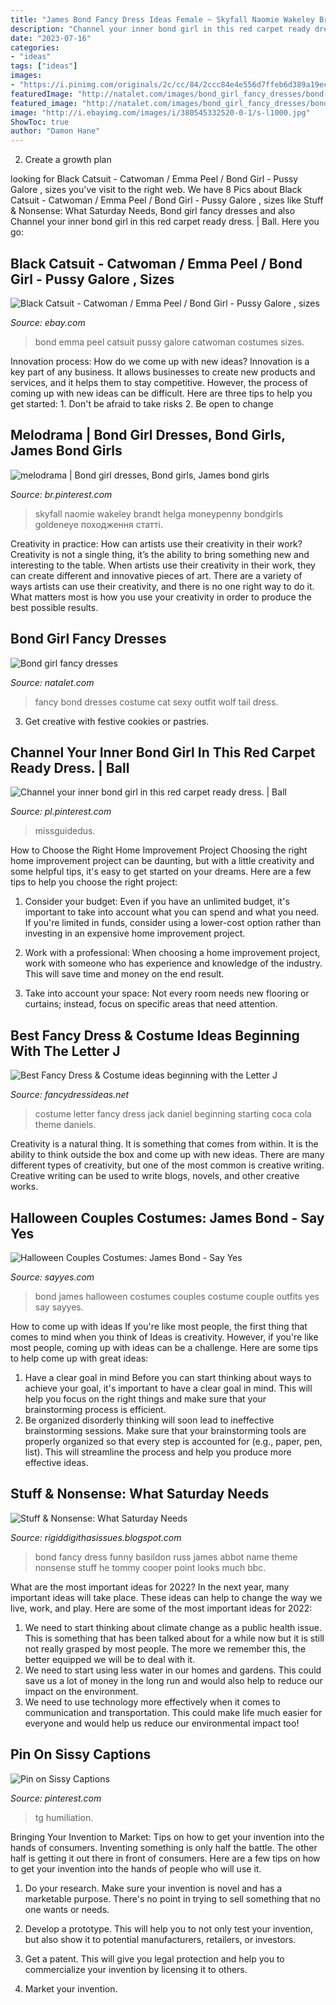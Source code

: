 ```yaml
---
title: "James Bond Fancy Dress Ideas Female ~ Skyfall Naomie Wakeley Brandt Helga Moneypenny Bondgirls Goldeneye походження статті"
description: "Channel your inner bond girl in this red carpet ready dress."
date: "2023-07-16"
categories:
- "ideas"
tags: ["ideas"]
images:
- "https://i.pinimg.com/originals/2c/cc/84/2ccc84e4e556d7ffeb6d389a19ecd121.jpg"
featuredImage: "http://natalet.com/images/bond_girl_fancy_dresses/bond-girl-fancy-dresses-91-14.jpg"
featured_image: "http://natalet.com/images/bond_girl_fancy_dresses/bond-girl-fancy-dresses-91-14.jpg"
image: "http://i.ebayimg.com/images/i/380545332520-0-1/s-l1000.jpg"
ShowToc: true
author: "Damon Hane"
---
```



2. Create a growth plan 

	

		
looking for Black Catsuit - Catwoman / Emma Peel / Bond Girl - Pussy Galore , sizes you've visit to the right web. We have 8 Pics about Black Catsuit - Catwoman / Emma Peel / Bond Girl - Pussy Galore , sizes like Stuff &amp; Nonsense: What Saturday Needs, Bond girl fancy dresses and also Channel your inner bond girl in this red carpet ready dress. | Ball. Here you go:
		
    
## Black Catsuit - Catwoman / Emma Peel / Bond Girl - Pussy Galore , Sizes

<img loading=lazy src="http://i.ebayimg.com/images/i/380545332520-0-1/s-l1000.jpg" onerror="this.onerror=null;this.src='https://tse2.mm.bing.net/th?id=OIP.l-VGPCLkXXG_a6e8DthZuQHaKl&amp;pid=15.1';" alt="Black Catsuit - Catwoman / Emma Peel / Bond Girl - Pussy Galore , sizes">

_Source: ebay.com_

>bond emma peel catsuit pussy galore catwoman costumes sizes. 

	

Innovation process: How do we come up with new ideas?
Innovation is a key part of any business. It allows businesses to create new products and services, and it helps them to stay competitive. However, the process of coming up with new ideas can be difficult. Here are three tips to help you get started: 1. Don't be afraid to take risks 2. Be open to change 
    
## Melodrama | Bond Girl Dresses, Bond Girls, James Bond Girls

<img loading=lazy src="https://i.pinimg.com/originals/2c/cc/84/2ccc84e4e556d7ffeb6d389a19ecd121.jpg" onerror="this.onerror=null;this.src='https://tse2.mm.bing.net/th?id=OIP.u70U-6jkcD-LMzZXCAKQPAAAAA&amp;pid=15.1';" alt="melodrama | Bond girl dresses, Bond girls, James bond girls">

_Source: br.pinterest.com_

>skyfall naomie wakeley brandt helga moneypenny bondgirls goldeneye походження статті. 

	

Creativity in practice: How can artists use their creativity in their work?
Creativity is not a single thing, it’s the ability to bring something new and interesting to the table. When artists use their creativity in their work, they can create different and innovative pieces of art. There are a variety of ways artists can use their creativity, and there is no one right way to do it. What matters most is how you use your creativity in order to produce the best possible results.

    
## Bond Girl Fancy Dresses

<img loading=lazy src="http://natalet.com/images/bond_girl_fancy_dresses/bond-girl-fancy-dresses-91-14.jpg" onerror="this.onerror=null;this.src='https://tse2.mm.bing.net/th?id=OIP.yBa4XoRKmKXemgjnbkKZBQHaNW&amp;pid=15.1';" alt="Bond girl fancy dresses">

_Source: natalet.com_

>fancy bond dresses costume cat sexy outfit wolf tail dress. 

	

3. Get creative with festive cookies or pastries.

    
## Channel Your Inner Bond Girl In This Red Carpet Ready Dress. | Ball

<img loading=lazy src="https://i.pinimg.com/736x/a7/7f/af/a77faf1608fc78012da79a51206d2b86--bond-girl-lurex.jpg" onerror="this.onerror=null;this.src='https://tse2.mm.bing.net/th?id=OIP.-6aYvBDuteIuq1OW67QZPAHaKt&amp;pid=15.1';" alt="Channel your inner bond girl in this red carpet ready dress. | Ball">

_Source: pl.pinterest.com_

>missguidedus. 

	

How to Choose the Right Home Improvement Project
Choosing the right home improvement project can be daunting, but with a little creativity and some helpful tips, it's easy to get started on your dreams. Here are a few tips to help you choose the right project:
1. Consider your budget: Even if you have an unlimited budget, it's important to take into account what you can spend and what you need. If you're limited in funds, consider using a lower-cost option rather than investing in an expensive home improvement project.

2. Work with a professional: When choosing a home improvement project, work with someone who has experience and knowledge of the industry. This will save time and money on the end result.

3. Take into account your space: Not every room needs new flooring or curtains; instead, focus on specific areas that need attention.

    
## Best Fancy Dress &amp; Costume Ideas Beginning With The Letter J

<img loading=lazy src="https://www.fancydressideas.net/wp-content/uploads/2016/06/fancy-dress-costume-jack-daniels-coca-cola-drinks-brand.jpg" onerror="this.onerror=null;this.src='https://tse3.mm.bing.net/th?id=OIP.H_ETttmkxX6QLtrRKYUd6gHaKK&amp;pid=15.1';" alt="Best Fancy Dress &amp; Costume ideas beginning with the Letter J">

_Source: fancydressideas.net_

>costume letter fancy dress jack daniel beginning starting coca cola theme daniels. 

	

Creativity is a natural thing. It is something that comes from within. It is the ability to think outside the box and come up with new ideas. There are many different types of creativity, but one of the most common is creative writing. Creative writing can be used to write blogs, novels, and other creative works.

    
## Halloween Couples Costumes: James Bond - Say Yes

<img loading=lazy src="http://sayyes.com/wp-content/uploads/2014/10/james-bond-halloween.png" onerror="this.onerror=null;this.src='https://tse2.mm.bing.net/th?id=OIP.SQUPn_Fy_qOqyK-4Lki4iQHaLH&amp;pid=15.1';" alt="Halloween Couples Costumes: James Bond - Say Yes">

_Source: sayyes.com_

>bond james halloween costumes couples costume couple outfits yes say sayyes. 

	

How to come up with ideas
If you're like most people, the first thing that comes to mind when you think of Ideas is creativity. However, if you're like most people, coming up with ideas can be a challenge. 
Here are some tips to help come up with great ideas: 
1. Have a clear goal in mind 
Before you can start thinking about ways to achieve your goal, it's important to have a clear goal in mind. This will help you focus on the right things and make sure that your brainstorming process is efficient. 
2. Be organized 
 disorderly thinking will soon lead to ineffective brainstorming sessions. Make sure that your brainstorming tools are properly organized so that every step is accounted for (e.g., paper, pen, list). This will streamline the process and help you produce more effective ideas. 

    
## Stuff &amp; Nonsense: What Saturday Needs

<img loading=lazy src="http://3.bp.blogspot.com/-ODXb4sKa2dw/UKvZpE-tLPI/AAAAAAAAAMQ/5FI3aHdf5e4/s1600/basildonbond.jpg" onerror="this.onerror=null;this.src='https://tse3.mm.bing.net/th?id=OIP.ADOYSG48hUKu0O4-ZPu7dgAAAA&amp;pid=15.1';" alt="Stuff &amp; Nonsense: What Saturday Needs">

_Source: rigiddigithasissues.blogspot.com_

>bond fancy dress funny basildon russ james abbot name theme nonsense stuff he tommy cooper point looks much bbc. 

	

What are the most important ideas for 2022?
In the next year, many important ideas will take place. These ideas can help to change the way we live, work, and play. Here are some of the most important ideas for 2022:
1. We need to start thinking about climate change as a public health issue. This is something that has been talked about for a while now but it is still not really grasped by most people. The more we remember this, the better equipped we will be to deal with it.
2. We need to start using less water in our homes and gardens. This could save us a lot of money in the long run and would also help to reduce our impact on the environment.
3. We need to use technology more effectively when it comes to communication and transportation. This could make life much easier for everyone and would help us reduce our environmental impact too!

    
## Pin On Sissy Captions

<img loading=lazy src="https://i.pinimg.com/736x/a5/92/d3/a592d31c4efe8d001263d0e1f430475b.jpg" onerror="this.onerror=null;this.src='https://tse2.mm.bing.net/th?id=OIP.Girvcrjt3kh6iSgtz3IG6wHaGu&amp;pid=15.1';" alt="Pin on Sissy Captions">

_Source: pinterest.com_

>tg humiliation. 

	

Bringing Your Invention to Market: Tips on how to get your invention into the hands of consumers.
Inventing something is only half the battle. The other half is getting it out there in front of consumers. Here are a few tips on how to get your invention into the hands of people who will use it.
1. Do your research. Make sure your invention is novel and has a marketable purpose. There's no point in trying to sell something that no one wants or needs.

2. Develop a prototype. This will help you to not only test your invention, but also show it to potential manufacturers, retailers, or investors.

3. Get a patent. This will give you legal protection and help you to commercialize your invention by licensing it to others.

4. Market your invention.

